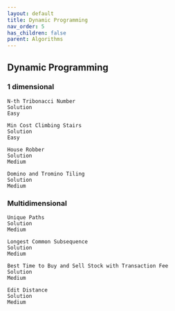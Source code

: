 ```yaml
---
layout: default
title: Dynamic Programming
nav_order: 5
has_children: false
parent: Algorithms
---
```


## Dynamic Programming

### 1 dimensional
	N-th Tribonacci Number
	Solution
	Easy

	Min Cost Climbing Stairs
	Solution
	Easy

	House Robber
	Solution
	Medium

	Domino and Tromino Tiling
	Solution
	Medium

### Multidimensional

	Unique Paths
	Solution
	Medium

	Longest Common Subsequence
	Solution
	Medium

	Best Time to Buy and Sell Stock with Transaction Fee
	Solution
	Medium

	Edit Distance
	Solution
	Medium